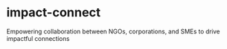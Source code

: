# impact-connect
Empowering collaboration between NGOs, corporations, and SMEs to drive impactful connections
